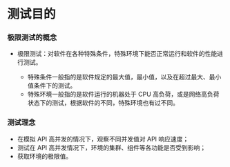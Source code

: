 # 测试目的

### 极限测试的概念

* 极限测试：对软件在各种特殊条件，特殊环境下能否正常运行和软件的性能进行测试。

  * 特殊条件一般指的是软件规定的最大值，最小值，以及在超过最大、最小值条件下的测试。
  * 特殊环境一般指的是软件运行的机器处于 CPU 高负荷，或是网络高负荷状态下的测试，根据软件的不同，特殊环境也有过不同。

### 测试理念

* 在模拟 API 高并发的情况下，观察不同并发值对 API 响应速度；
* 测试在 API 高并发情况下，环境的集群、组件等各功能是否受到影响；
* 获取环境的极限值。


